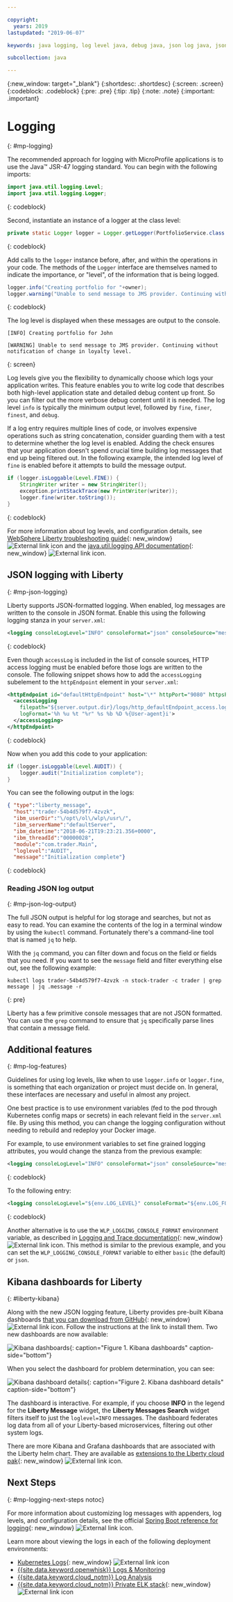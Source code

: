 ```yaml
---

copyright:
  years: 2019
lastupdated: "2019-06-07"

keywords: java logging, log level java, debug java, json log java, json log help, kibana liberty, liberty messages

subcollection: java

---
```


{:new_window: target="_blank"}
{:shortdesc: .shortdesc}
{:screen: .screen}
{:codeblock: .codeblock}
{:pre: .pre}
{:tip: .tip}
{:note: .note}
{:important: .important}

# Logging
{: #mp-logging}

The recommended approach for logging with MicroProfile applications is to use the Java&trade; JSR-47 logging standard. You can begin with the following imports:

```java
import java.util.logging.Level;
import java.util.logging.Logger;
```
{: codeblock}

Second, instantiate an instance of a logger at the class level:

```java
private static Logger logger = Logger.getLogger(PortfolioService.class.getName());
```
{: codeblock}

Add calls to the `logger` instance before, after, and within the operations in your code. The methods of the `Logger` interface are themselves named to indicate the importance, or "level", of the information that is being logged.

```java
logger.info("Creating portfolio for "+owner);
logger.warning("Unable to send message to JMS provider. Continuing without notification of change in loyalty level.");
```
{: codeblock}

The log level is displayed when these messages are output to the console.

```
[INFO] Creating portfolio for John

[WARNING] Unable to send message to JMS provider. Continuing without notification of change in loyalty level.
```
{: screen}

Log levels give you the flexibility to dynamically choose which logs your application writes. This feature enables you to write log code that describes both high-level application state and detailed debug content up front. So you can filter out the more verbose debug content until it is needed. The log level `info` is typically the minimum output level, followed by `fine`, `finer`, `finest`, and `debug`.

If a log entry requires multiple lines of code, or involves expensive operations such as string concatenation, consider guarding them with a test to determine whether the log level is enabled. Adding the check ensures that your application doesn't spend crucial time building log messages that end up being filtered out. In the following example, the intended log level of `fine` is enabled before it attempts to build the message output.

```java
if (logger.isLoggable(Level.FINE)) {
    StringWriter writer = new StringWriter();
    exception.printStackTrace(new PrintWriter(writer));
    logger.fine(writer.toString());
}
```
{: codeblock}

For more information about log levels, and configuration details, see [WebSphere Liberty troubleshooting guide](https://www.ibm.com/support/knowledgecenter/SSEQTP_liberty/com.ibm.websphere.wlp.doc/ae/rwlp_logging.html){: new_window} ![External link icon](../icons/launch-glyph.svg "External link icon") and the [java.util.logging API documentation](https://docs.oracle.com/javase/8/docs/api/java/util/logging/package-summary.html){: new_window} ![External link icon](../icons/launch-glyph.svg "External link icon").

## JSON logging with Liberty
{: #mp-json-logging}

Liberty supports JSON-formatted logging. When enabled, log messages are written to the console in JSON format. Enable this using the following logging stanza in your `server.xml`:

```xml
<logging consoleLogLevel="INFO" consoleFormat="json" consoleSource="message,trace,accessLog,ffdc" />
```
{: codeblock}

Even though `accessLog` is included in the list of console sources, HTTP access logging must be enabled before those logs are written to the console. The following snippet shows how to add the `accessLogging` subelement to the `httpEndpoint` element in your `server.xml`:

```xml
<httpEndpoint id="defaultHttpEndpoint" host="\*" httpPort="9080" httpsPort="9443">
  <accessLogging
    filepath="${server.output.dir}/logs/http_defaultEndpoint_access.log"
    logFormat='%h %u %t "%r" %s %b %D %{User-agent}i'>
  </accessLogging>
</httpEndpoint>
```
{: codeblock}

Now when you add this code to your application:

```java
if (logger.isLoggable(Level.AUDIT)) {
    logger.audit("Initialization complete");
}
```

You can see the following output in the logs:

```json
{ "type":"liberty_message",
  "host":"trader-54b4d579f7-4zvzk",
  "ibm_userDir":"\/opt\/ol\/wlp\/usr\/",
  "ibm_serverName":"defaultServer",
  "ibm_datetime":"2018-06-21T19:23:21.356+0000",
  "ibm_threadId":"00000028",
  "module":"com.trader.Main",
  "loglevel":"AUDIT",
  "message":"Initialization complete"}
```
{: codeblock}

### Reading JSON log output
{: #mp-json-log-output}

The full JSON output is helpful for log storage and searches, but not as easy to read. You can examine the contents of the log in a terminal window by using the `kubectl` command. Fortunately there's a command-line tool that is named `jq` to help.

With the `jq` command, you can filter down and focus on the field or fields that you need. If you want to see the `message` field and filter everything else out, see the following example:

```
kubectl logs trader-54b4d579f7-4zvzk -n stock-trader -c trader | grep message | jq .message -r
```
{: pre}

Liberty has a few primitive console messages that are not JSON formatted. You can use the `grep` command to ensure that `jq` specifically parse lines that contain a message field.

## Additional features
{: #mp-log-features}

Guidelines for using log levels, like when to use `logger.info` or `logger.fine`, is something that each organization or project must decide on. In general, these interfaces are necessary and useful in almost any project.

One best practice is to use environment variables (fed to the pod through Kubernetes config maps or secrets) in each relevant field in the `server.xml` file. By using this method, you can change the logging configuration without needing to rebuild and redeploy your Docker image.

For example, to use environment variables to set fine grained logging attributes, you would change the stanza from the previous example:

```xml
<logging consoleLogLevel="INFO" consoleFormat="json" consoleSource="message,trace,accessLog,ffdc" />
```
{: codeblock}

To the following entry:

```xml
<logging consoleLogLevel="${env.LOG_LEVEL}" consoleFormat="${env.LOG_FORMAT}" consoleSource="${env.LOG_SOURCE}" />
```
{: codeblock}

Another alternative is to use the `WLP_LOGGING_CONSOLE_FORMAT` environment variable, as described in [Logging and Trace documentation](https://www.ibm.com/support/knowledgecenter/SSEQTP_liberty/com.ibm.websphere.wlp.doc/ae/rwlp_logging.html){: new_window} ![External link icon](../icons/launch-glyph.svg "External link icon"). This method is similar to the previous example, and you can set the `WLP_LOGGING_CONSOLE_FORMAT` variable to either `basic` (the default) or `json`.

## Kibana dashboards for Liberty
{: #liberty-kibana}

Along with the new JSON logging feature, Liberty provides pre-built Kibana dashboards [that you can download from GitHub](https://www.ibm.com/support/knowledgecenter/en/SSEQTP_liberty/com.ibm.websphere.wlp.doc/ae/twlp_icp_json_logging.html){: new_window} ![External link icon](../icons/launch-glyph.svg "External link icon"). Follow the instructions at the link to install them. Two new dashboards are now available:

![Kibana dashboards](images/microprofile-logging-image4.png "Kibana dashboards"){: caption="Figure 1. Kibana dashboards" caption-side="bottom"}

When you select the dashboard for problem determination, you can see:

![Kibana dashboard details](images/microprofile-logging-image5.png "Kibana dashboard details"){: caption="Figure 2. Kibana dashboard details" caption-side="bottom"}

The dashboard is interactive. For example, if you choose **INFO** in the legend for the **Liberty Message** widget, the **Liberty Messages Search** widget filters itself to just the `loglevel=INFO` messages. The dashboard federates log data from all of your Liberty-based microservices, filtering out other system logs.

There are more Kibana and Grafana dashboards that are associated with the Liberty helm chart. They are available as [extensions to the Liberty cloud pak](https://github.com/IBM/charts/tree/master/stable/ibm-websphere-liberty/ibm_cloud_pak/pak_extensions/dashboards){: new_window} ![External link icon](../icons/launch-glyph.svg "External link icon").

## Next Steps
{: #mp-logging-next-steps notoc}

For more information about customizing log messages with appenders, log levels, and configuration details, see the official [Spring Boot reference for logging](https://docs.spring.io/spring-boot/docs/current/reference/html/howto-logging.html){: new_window} ![External link icon](../icons/launch-glyph.svg "External link icon").

Learn more about viewing the logs in each of the following deployment environments:

* [Kubernetes Logs](https://kubernetes.io/docs/concepts/cluster-administration/logging/){: new_window} ![External link icon](../icons/launch-glyph.svg "External link icon")
* [{{site.data.keyword.openwhisk}} Logs & Monitoring](/docs/openwhisk?topic=cloud-functions-logs)
* [{{site.data.keyword.cloud_notm}} Log Analysis](/docs/services/CloudLogAnalysis?topic=cloudloganalysis-log_analysis_ov#log_analysis_ov)
* [{{site.data.keyword.cloud_notm}} Private ELK stack](https://www.ibm.com/support/knowledgecenter/en/SSBS6K_2.1.0.2/manage_metrics/logging_elk.html){: new_window} ![External link icon](../icons/launch-glyph.svg "External link icon")
